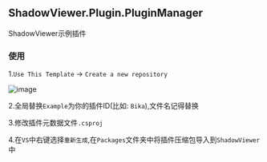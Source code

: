 ## ShadowViewer.Plugin.PluginManager
ShadowViewer示例插件

### 使用
1.`Use This Template` -> `Create a new repository`

![image](https://github.com/kitUIN/ShadowViewer.Plugin.PluginManager/assets/68675068/32f30d00-c911-4a7f-a548-b9422dd7b36f)

2.全局替换`Example`为你的插件ID(比如: `Bika`),文件名记得替换

3.修改插件元数据文件`.csproj`

4.在`VS`中右键选择`重新生成`,在`Packages`文件夹中将插件压缩包导入到`ShadowViewer`中
